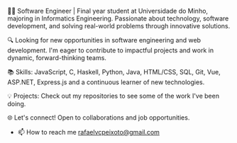 👨‍💻 Software Engineer | Final year student at Universidade do Minho, majoring in Informatics Engineering. Passionate about technology, software development, and solving real-world problems through innovative solutions.

🔍 Looking for new opportunities in software engineering and web development. I'm eager to contribute to impactful projects and work in dynamic, forward-thinking teams.

📚 Skills: JavaScript, C, Haskell, Python, Java, HTML/CSS, SQL, Git, Vue, ASP.NET, Express.js and a continuous learner of new technologies.

💡 Projects: Check out my repositories to see some of the work I've been doing.

🌐 Let's connect! Open to collaborations and job opportunities.

- 📫 How to reach me rafaelvcpeixoto@gmail.com

<!---
Rafa-Peixoto/Rafa-Peixoto is a ✨ special ✨ repository because its `README.md` (this file) appears on your GitHub profile.
You can click the Preview link to take a look at your changes.
--->
